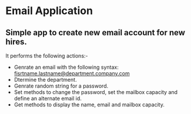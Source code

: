 # Email Application

## Simple app to create new email account for new hires.

It performs the following actions:-

- Genrate an email with the following syntax: fisrtname.lastname@department.company.com
- Dtermine the department.
- Genrate random string for a password.
- Set methods to change the password, set the mailbox capacity and define an alternate email id.
- Get methods to display the name, email and mailbox capacity.
